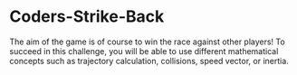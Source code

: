 # Coders-Strike-Back
The aim of the game is of course to win the race against other players! To succeed in this challenge, you will be able to use different mathematical concepts such as trajectory calculation, collisions, speed vector, or inertia.
